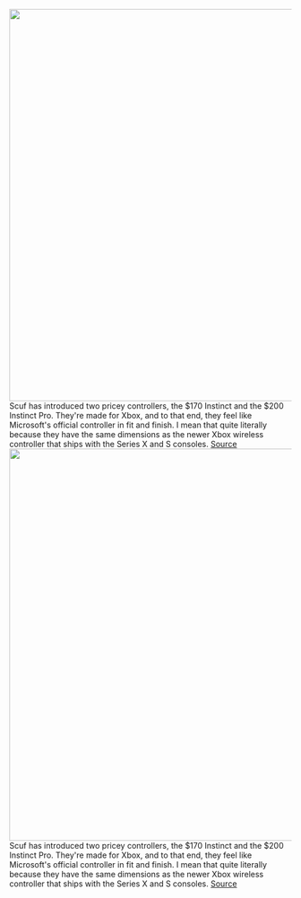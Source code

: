 <img src='https://cdn.vox-cdn.com/thumbor/Uf0PTIhTxjEUNy-uMR7m-Ko59LU=/0x0:5451x3634/1200x800/filters:focal(2290x1381:3162x2253)/cdn.vox-cdn.com/uploads/chorus_image/image/69736162/scufinstincthero.0.jpg' width='700px' /><br/>
Scuf has introduced two pricey controllers, the $170 Instinct and the $200 Instinct Pro. They're made for Xbox, and to that end, they feel like Microsoft's official controller in fit and finish. I mean that quite literally because they have the same dimensions as the newer Xbox wireless controller that ships with the Series X and S consoles.
<a href='https://www.theverge.com/2021/8/17/22627413/scuf-instinct-pro-microsoft-xbox-controller-wireless-series-x-s-one-pc-features-price'> Source <a/><img src='https://cdn.vox-cdn.com/thumbor/Uf0PTIhTxjEUNy-uMR7m-Ko59LU=/0x0:5451x3634/1200x800/filters:focal(2290x1381:3162x2253)/cdn.vox-cdn.com/uploads/chorus_image/image/69736162/scufinstincthero.0.jpg' width='700px' /><br/>
Scuf has introduced two pricey controllers, the $170 Instinct and the $200 Instinct Pro. They're made for Xbox, and to that end, they feel like Microsoft's official controller in fit and finish. I mean that quite literally because they have the same dimensions as the newer Xbox wireless controller that ships with the Series X and S consoles.
<a href='https://www.theverge.com/2021/8/17/22627413/scuf-instinct-pro-microsoft-xbox-controller-wireless-series-x-s-one-pc-features-price'> Source <a/>